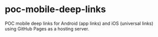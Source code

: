 # poc-mobile-deep-links
POC mobile deep links for Android (app links) and iOS (universal links) using GitHub Pages as a hosting server.
